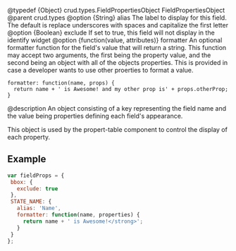 @typedef {Object} crud.types.FieldPropertiesObject FieldPropertiesObject
@parent crud.types
@option {String} alias The label to display for this field. The default is replace underscores with spaces
and capitalize the first letter
@option {Boolean} exclude If set to true, this field will not display in the identify widget
@option {function(value, attributes)} formatter An optional formatter function for the field's value that will return a string. This function may accept two arguments, the first being the property value, and the second being an object with all of the objects properties. This is provided in case a developer wants to use other proerties to format a value.
```
formatter: function(name, props) {
  return name + ' is Awesome! and my other prop is' + props.otherProp;
}
```

@description
An object consisting of a key representing the field name and the value being properties defining each field's appearance.

This object is used by the propert-table component to control the display of each property.

## Example

```javascript
var fieldProps = {
 bbox: {
   exclude: true
 },
 STATE_NAME: {
   alias: 'Name',
   formatter: function(name, properties) {
     return name + ' is Awesome!</strong>';
   }
 }
};
```

